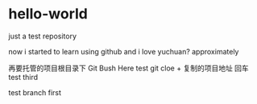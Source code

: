 # hello-world
just a test repository

now i started to learn using github
and i love yuchuan? approximately

再要托管的项目根目录下 Git Bush Here
test git cloe + 复制的项目地址 回车
test third

test branch first